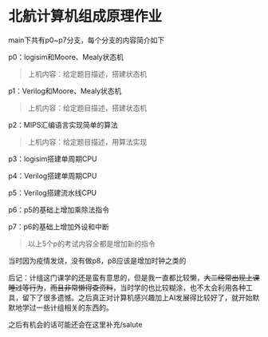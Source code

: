# 北航计算机组成原理作业

main下共有p0~p7分支，每个分支的内容简介如下

p0：logisim和Moore、Mealy状态机

> 上机内容：给定题目描述，搭建状态机

p1：Verilog和Moore、Mealy状态机

> 上机内容：给定题目描述，搭建状态机

p2：MIPS汇编语言实现简单的算法

> 上机内容：给定题目描述，用算法实现

p3：logisim搭建单周期CPU

p4：Verilog搭建单周期CPU

p5：Verilog搭建流水线CPU

p6：p5的基础上增加乘除法指令

p7：p6的基础上增加外设和中断

> 以上5个p的考试内容全都是增加新的指令

当时因为疫情发烧，没有做p8，p8应该是增加时钟之类的



后记：计组这门课学的还是蛮有意思的，但是我一直都比较懒，~~大二经常出现上课睡过等行为~~，~~而且非常懒得查资料~~，当时学的也比较糊涂，也不太会利用各种工具，留下了很多遗憾。之后真正对计算机感兴趣加上AI发展得比较好了，就开始默默地学过一些计组相关的东西的。

之后有机会的话可能还会在这里补充/salute

